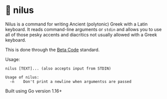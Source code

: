# 🏺 nilus

Nilus is a command for writing Ancient (polytonic) Greek with a Latin keyboard. It reads command-line arguments or `stdin` and allows you to use all of those pesky accents and diacritics not usually allowed with a Greek keyboard.

This is done through the [Beta Code](https://en.wikipedia.org/wiki/Beta_Code) standard.

Usage:

```
nilus [TEXT]... (also accepts input from STDIN)

Usage of nilus:
  -n	Don't print a newline when argumentss are passed
```

Built using Go version 1.16+
